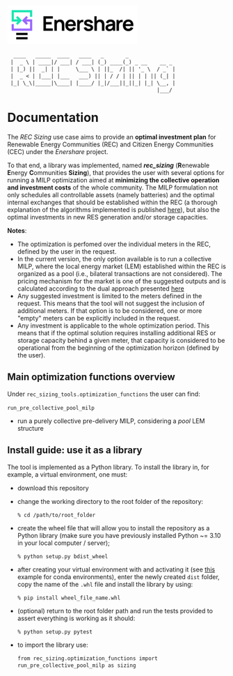 ![alt text](figures/logo_Enershare.png)
```
  ____   _____  ____   ____   _       _               
 |  _ \ | ____|/ ___| / ___| (_) ____(_) _ __    __ _ 
 | |_) ||  _| | |     \___ \ | ||_  /| || '_ \  / _` |
 |  _ < | |___| |___   ___) || | / / | || | | || (_| |
 |_| \_\|_____|\____| |____/ |_|/___||_||_| |_| \__, |
                                                |___/ 
```

# Documentation

The *REC Sizing* use case aims to provide an **optimal investment plan** for Renewable Energy Communities (REC) and 
Citizen Energy Communities (CEC) under the *Enershare* project. 

To that end, a library was implemented, named ***rec_sizing*** (**R**enewable **E**nergy **C**ommunities **Sizing**), 
that provides the user with several options for running a MILP optimization aimed at **minimizing the collective 
operation and investment costs** of the whole community. The MILP formulation not only schedules all controllable 
assets (namely batteries) and the optimal internal exchanges that should be established within the REC 
(a thorough explanation of the algorithms implemented is published [here](https://www.mdpi.com/1996-1073/16/3/1143)), 
but also the optimal investments in new RES generation and/or storage capacities.

**Notes**:
- The optimization is perfomed over the individual meters in the REC, defined by the user in the request.
- In the current version, the only option available is to run a collective MILP, where the local energy market (LEM) 
established within the REC is organized as a pool (i.e., bilateral transactions are not considered). The pricing 
mechanism for the market is one of the suggested outputs and is calculated according to the dual approach presented 
[here](https://ieeexplore.ieee.org/abstract/document/10161899)
- Any suggested investment is limited to the meters defined in the request. This means that the tool will not suggest 
the inclusion of additional meters. If that option is to be considered, one or more "empty" meters can be explicitly 
included in the request. 
- Any investment is applicable to the whole optimization period. This means that if the optimal solution requires 
installing additional RES or storage capacity behind a given meter, that capacity is considered to be operational from 
the beginning of the optimization horizon (defined by the user).

## Main optimization functions overview
Under ```rec_sizing_tools.optimization_functions``` the user can find:

```run_pre_collective_pool_milp``` 
- run a purely collective pre-delivery MILP, considering a *pool* LEM structure

## Install guide: use it as a library

The tool is implemented as a Python library. To install the library in, for example, a virtual environment, one must:
- download this repository
- change the working directory to the root folder of the repository:
    ```shell
    % cd /path/to/root_folder
    ```
- create the wheel file that will allow you to install the repository as a Python library 
(make sure you have previously installed Python ~= 3.10 in your local computer / server);

    ```shell
    % python setup.py bdist_wheel
    ``` 
- after creating your virtual environment with and activating it
    (see [this](https://conda.io/projects/conda/en/latest/user-guide/tasks/manage-environments.html#activating-an-environment)
    example for conda environments), enter the newly created ```dist``` folder, copy the name of the ```.whl``` file and 
install the library by using:
    ```shell
    % pip install wheel_file_name.whl
    ```
- (optional) return to the root folder path and run the tests provided to assert everything is working as it should:
    ```shell
    % python setup.py pytest
    ```
- to import the library use:
    ```shell
    from rec_sizing.optimization_functions import run_pre_collective_pool_milp as sizing
    ```